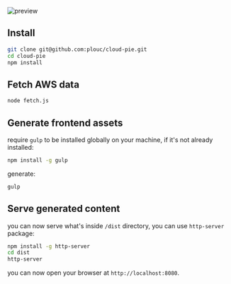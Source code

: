 ![preview](https://plouc.github.io/cloud-pie/graphic/cloud-pie-logotype.svg)

## Install

```sh
git clone git@github.com:plouc/cloud-pie.git
cd cloud-pie
npm install
```

## Fetch AWS data
```sh
node fetch.js
```

## Generate frontend assets

require `gulp` to be installed globally on your machine, if it's not already installed:
```sh
npm install -g gulp
```

generate:

```sh
gulp
```

## Serve generated content

you can now serve what's inside `/dist` directory, you can use `http-server` package:

```sh
npm install -g http-server
cd dist
http-server
```

you can now open your browser at `http://localhost:8080`.


